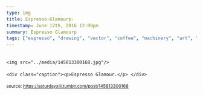 ```yaml
---
type: img
title: Espresso-Glamourp-
timestamp: June 12th, 2016 12:00pm
summary: Espresso Glamourp 
tags: ["espresso", "drawing", "vector", "coffee", "machinery", "art", "Neon"]
---
```


                
                
                
                                                                                        <img src="../media/145813300168.jpg"/>
                                                                                          <div class="caption"><p>Espresso Glamour.</p> </div>
                                    
                
                
                
                
                                
<small>source: https://saturdayxiii.tumblr.com/post/145813300168</small>